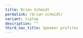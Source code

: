 ```yaml
---
title: Brian Schmidt
permalink: /brian-schmidt/
variant: tiptap
description: ""
third_nav_title: Speaker profiles
---
```

